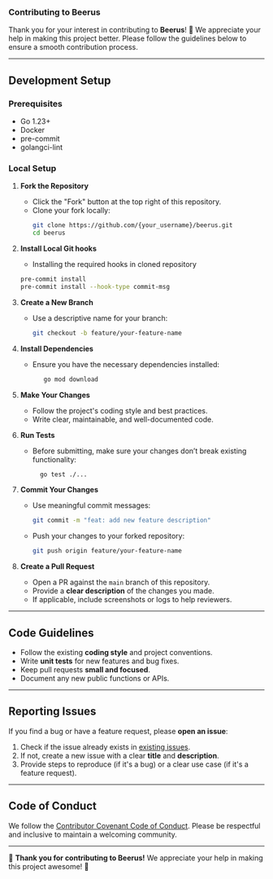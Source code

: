 ### **Contributing to Beerus**

Thank you for your interest in contributing to **Beerus**! 🎉 We appreciate your help in making this project better. Please follow the guidelines below to ensure a smooth contribution process.

---

## Development Setup

### Prerequisites

- Go 1.23+
- Docker
- pre-commit
- golangci-lint

### Local Setup

1. **Fork the Repository**
   - Click the "Fork" button at the top right of this repository.
   - Clone your fork locally:
     ```sh
     git clone https://github.com/{your_username}/beerus.git
     cd beerus
     ```
2. **Install Local Git hooks**
    - Installing the required hooks in cloned repository
     ```sh
     pre-commit install
     pre-commit install --hook-type commit-msg
     ```

3. **Create a New Branch**
   - Use a descriptive name for your branch:
     ```sh
     git checkout -b feature/your-feature-name
     ```

4. **Install Dependencies**
   - Ensure you have the necessary dependencies installed:
     ```sh
        go mod download
     ```

5. **Make Your Changes**
   - Follow the project's coding style and best practices.
   - Write clear, maintainable, and well-documented code.

6. **Run Tests**
   - Before submitting, make sure your changes don’t break existing functionality:
     ```sh
       go test ./...
     ```

7. **Commit Your Changes**
   - Use meaningful commit messages:
     ```sh
     git commit -m "feat: add new feature description"
     ```
   - Push your changes to your forked repository:
     ```sh
     git push origin feature/your-feature-name
     ```

8. **Create a Pull Request**
   - Open a PR against the `main` branch of this repository.
   - Provide a **clear description** of the changes you made.
   - If applicable, include screenshots or logs to help reviewers.

---

## **Code Guidelines**

- Follow the existing **coding style** and project conventions.
- Write **unit tests** for new features and bug fixes.
- Keep pull requests **small and focused**.
- Document any new public functions or APIs.

---

## **Reporting Issues**

If you find a bug or have a feature request, please **open an issue**:

1. Check if the issue already exists in [existing issues](https://github.com/lucasmendesl/beerus/issues).
2. If not, create a new issue with a clear **title** and **description**.
3. Provide steps to reproduce (if it's a bug) or a clear use case (if it's a feature request).

---

## **Code of Conduct**

We follow the [Contributor Covenant Code of Conduct](https://www.contributor-covenant.org/). Please be respectful and inclusive to maintain a welcoming community.

---

🚀 **Thank you for contributing to Beerus!** We appreciate your help in making this project awesome! 💙
